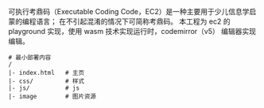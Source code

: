 可执⾏考⿍码（Executable Coding Code，EC2）是⼀种主要⽤于少⼉信息学启蒙的编程语⾔；
在不引起混淆的情况下可简称考⿍码。
本工程为 ec2 的 playground 实现，使用 wasm 技术实现运行时，codemirror（v5） 编辑器实现编辑。

```
# 最小部署内容
/
|- index.html   # 主页
|- css/         # 样式
|- js/          # js
|- image        # 图片资源
```

